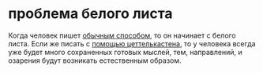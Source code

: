 # проблема белого листа
Когда человек пишет [обычным способом](%D0%BA%D0%B0%D0%BA%20%D0%BE%D0%B1%D1%8B%D1%87%D0%BD%D0%BE%20%D1%83%D1%87%D0%B0%D1%82%20%D0%BF%D0%B8%D1%81%D0%B0%D1%82%D1%8C), то он начинает с белого листа. Если же писать с [помощью цеттелькастена](%D0%BA%D0%B0%D0%BA%20%D0%BF%D0%B8%D1%81%D0%B0%D1%82%D1%8C%20%D1%81%20%D0%BF%D0%BE%D0%BC%D0%BE%D1%89%D1%8C%D1%8E%20%D1%86%D0%B5%D1%82%D1%82%D0%B5%D0%BB%D1%8C%D0%BA%D0%B0%D1%81%D1%82%D0%B5%D0%BD%D0%B0), то у человека всегда уже будет много сохраненных готовых мыслей, тем, направлений, и озарения будут возникать естественным образом.